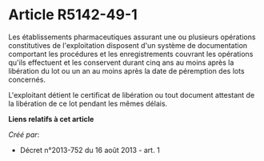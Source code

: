 # Article R5142-49-1

Les établissements pharmaceutiques assurant une ou plusieurs opérations constitutives de l'exploitation disposent d'un
système de documentation comportant les procédures et les enregistrements couvrant les opérations qu'ils effectuent et les
conservent durant cinq ans au moins après la libération du lot ou un an au moins après la date de péremption des lots
concernés. 

L'exploitant détient le certificat de libération ou tout document attestant de la libération de ce lot pendant les mêmes
délais.

**Liens relatifs à cet article**

_Créé par_:

  - Décret n°2013-752 du 16 août 2013 - art. 1
